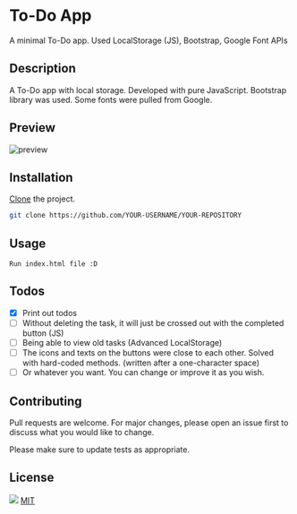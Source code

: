 # To-Do App

A minimal To-Do app. Used LocalStorage (JS), Bootstrap, Google Font APIs

## Description
A To-Do app with local storage. Developed with pure JavaScript.
Bootstrap library was used. Some fonts were pulled from Google.

## Preview

![preview](https://i.ibb.co/Lx5w68L/preview.png)

## Installation

 [Clone](https://docs.github.com/en/repositories/creating-and-managing-repositories/cloning-a-repository) the project.

```bash
git clone https://github.com/YOUR-USERNAME/YOUR-REPOSITORY
```

## Usage

```
Run index.html file :D
```

## Todos
- [X] Print out todos
- [ ] Without deleting the task, it will just be crossed out with the completed button (JS)
- [ ] Being able to view old tasks (Advanced LocalStorage)
- [ ] The icons and texts on the buttons were close to each other.
      Solved with hard-coded methods. (written after a one-character space)
- [ ] Or whatever you want. You can change or improve it as you wish.

## Contributing
Pull requests are welcome. For major changes, please open an issue first to discuss what you would like to change.

Please make sure to update tests as appropriate.

## License
![](https://badgen.net/badge/license/MIT/blue)
[MIT](https://choosealicense.com/licenses/mit/)

